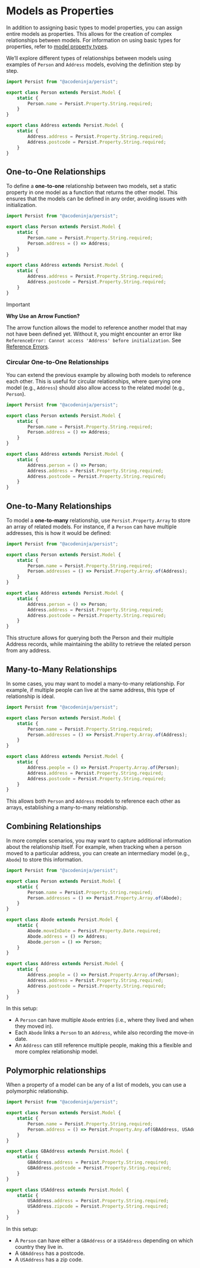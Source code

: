 # Models as Properties

In addition to assigning basic types to model properties, you can assign entire models as properties. This allows for the creation of complex relationships between models. For information on using basic types for properties, refer to [model property types](./model-properties.md).

We’ll explore different types of relationships between models using examples of `Person` and `Address` models, evolving the definition step by step.

```javascript
import Persist from "@acodeninja/persist";

export class Person extends Persist.Model {
    static {
        Person.name = Persist.Property.String.required;
    }
}

export class Address extends Persist.Model {
    static {
        Address.address = Persist.Property.String.required;
        Address.postcode = Persist.Property.String.required;
    }
}
```

## One-to-One Relationships

To define a **one-to-one** relationship between two models, set a static property in one model as a function that returns the other model. This ensures that the models can be defined in any order, avoiding issues with initialization.

```javascript
import Persist from "@acodeninja/persist";

export class Person extends Persist.Model {
    static {
        Person.name = Persist.Property.String.required;
        Person.address = () => Address;
    }
}

export class Address extends Persist.Model {
    static {
        Address.address = Persist.Property.String.required;
        Address.postcode = Persist.Property.String.required;
    }
}
```

> [!IMPORTANT]
> **Why Use an Arrow Function?**
>
> The arrow function allows the model to reference another model that may not have been defined yet. Without it, you might encounter an error like `ReferenceError: Cannot access 'Address' before initialization`. See [Reference Errors](./code-quirks.md#reference-errors).

### Circular One-to-One Relationships

You can extend the previous example by allowing both models to reference each other. This is useful for circular relationships, where querying one model (e.g., `Address`) should also allow access to the related model (e.g., `Person`).

```javascript
import Persist from "@acodeninja/persist";

export class Person extends Persist.Model {
    static {
        Person.name = Persist.Property.String.required;
        Person.address = () => Address;
    }
}

export class Address extends Persist.Model {
    static {
        Address.person = () => Person;
        Address.address = Persist.Property.String.required;
        Address.postcode = Persist.Property.String.required;
    }
}
```

## One-to-Many Relationships

To model a **one-to-many** relationship, use `Persist.Property.Array` to store an array of related models. For instance, if a `Person` can have multiple addresses, this is how it would be defined:

```javascript
import Persist from "@acodeninja/persist";

export class Person extends Persist.Model {
    static {
        Person.name = Persist.Property.String.required;
        Person.addresses = () => Persist.Property.Array.of(Address);
    }
}

export class Address extends Persist.Model {
    static {
        Address.person = () => Person;
        Address.address = Persist.Property.String.required;
        Address.postcode = Persist.Property.String.required;
    }
}
```

This structure allows for querying both the Person and their multiple Address records, while maintaining the ability to retrieve the related person from any address.

## Many-to-Many Relationships

In some cases, you may want to model a many-to-many relationship. For example, if multiple people can live at the same address, this type of relationship is ideal.

```javascript
import Persist from "@acodeninja/persist";

export class Person extends Persist.Model {
    static {
        Person.name = Persist.Property.String.required;
        Person.addresses = () => Persist.Property.Array.of(Address);
    }
}

export class Address extends Persist.Model {
    static {
        Address.people = () => Persist.Property.Array.of(Person);
        Address.address = Persist.Property.String.required;
        Address.postcode = Persist.Property.String.required;
    }
}
```

This allows both `Person` and `Address` models to reference each other as arrays, establishing a many-to-many relationship.

## Combining Relationships

In more complex scenarios, you may want to capture additional information about the relationship itself. For example, when tracking when a person moved to a particular address, you can create an intermediary model (e.g., `Abode`) to store this information.

```javascript
import Persist from "@acodeninja/persist";

export class Person extends Persist.Model {
    static {
        Person.name = Persist.Property.String.required;
        Person.addresses = () => Persist.Property.Array.of(Abode);
    }
}

export class Abode extends Persist.Model {
    static {
        Abode.moveInDate = Persist.Property.Date.required;
        Abode.address = () => Address;
        Abode.person = () => Person;
    }
}

export class Address extends Persist.Model {
    static {
        Address.people = () => Persist.Property.Array.of(Person);
        Address.address = Persist.Property.String.required;
        Address.postcode = Persist.Property.String.required;
    }
}
```

In this setup:

- A `Person` can have multiple `Abode` entries (i.e., where they lived and when they moved in).
- Each `Abode` links a `Person` to an `Address`, while also recording the move-in date.
- An `Address` can still reference multiple people, making this a flexible and more complex relationship model.

## Polymorphic relationships

When a property of a model can be any of a list of models, you can use a polymorphic relationship.

```javascript
import Persist from "@acodeninja/persist";

export class Person extends Persist.Model {
    static {
        Person.name = Persist.Property.String.required;
        Person.address = () => Persist.Property.Any.of(GBAddress, USAddress);
    }
}

export class GBAddress extends Persist.Model {
    static {
        GBAddress.address = Persist.Property.String.required;
        GBAddress.postcode = Persist.Property.String.required;
    }
}

export class USAddress extends Persist.Model {
    static {
        USAddress.address = Persist.Property.String.required;
        USAddress.zipcode = Persist.Property.String.required;
    }
}
```

In this setup:

- A `Person` can have either a `GBAddress` or a `USAddress` depending on which country they live in.
- A `GBAddress` has a postcode.
- A `USAddress` has a zip code.
